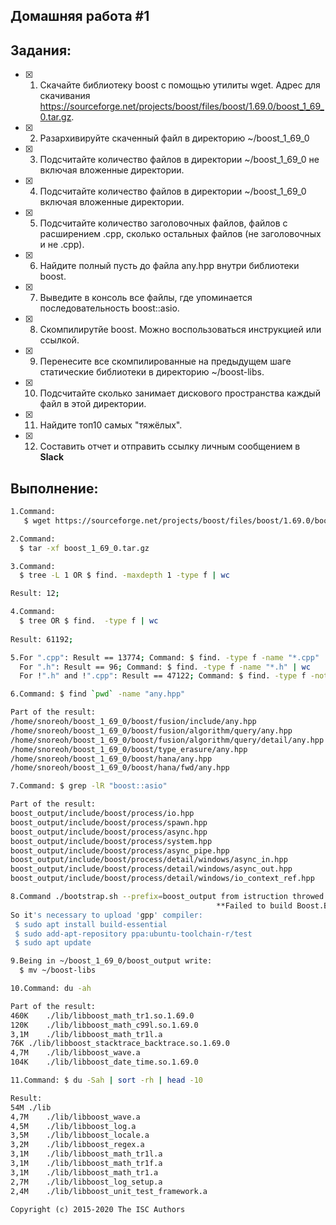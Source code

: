 ## Домашняя работа #1

## Задания:

- [x] 1. Скачайте библиотеку boost с помощью утилиты wget. Адрес для скачивания https://sourceforge.net/projects/boost/files/boost/1.69.0/boost_1_69_0.tar.gz.
- [x] 2. Разархивируйте скаченный файл в директорию ~/boost_1_69_0
- [x] 3. Подсчитайте количество файлов в директории ~/boost_1_69_0 не включая вложенные директории.
- [x] 4. Подсчитайте количество файлов в директории ~/boost_1_69_0 включая вложенные директории.
- [x] 5. Подсчитайте количество заголовочных файлов, файлов с расширением .cpp, сколько остальных файлов (не заголовочных и не .cpp).
- [x] 6. Найдите полный пусть до файла any.hpp внутри библиотеки boost.
- [x] 7. Выведите в консоль все файлы, где упоминается последовательность boost::asio.
- [x] 8. Скомпилирутйе boost. Можно воспользоваться инструкцией или ссылкой.
- [x] 9. Перенесите все скомпилированные на предыдущем шаге статические библиотеки в директорию ~/boost-libs.
- [x] 10. Подсчитайте сколько занимает дискового пространства каждый файл в этой директории.
- [x] 11. Найдите топ10 самых "тяжёлых".
- [x] 12. Составить отчет и отправить ссылку личным сообщением в **Slack**


## Выполнение:
```bash
1.Command:
   $ wget https://sourceforge.net/projects/boost/files/boost/1.69.0/boost_1_69_0.tar.gz
```
```sh
2.Command:
  $ tar -xf boost_1_69_0.tar.gz
```

```sh
3.Command:
  $ tree -L 1 OR $ find. -maxdepth 1 -type f | wc

Result: 12;
```
```sh
4.Command:
  $ tree OR $ find.  -type f | wc 
  
Result: 61192;
```

```sh
5.For ".cpp": Result == 13774; Command: $ find. -type f -name "*.cpp" | wc
  For ".h": Result == 96; Command: $ find. -type f -name "*.h" | wc
  For !".h" and !".cpp": Result == 47122; Command: $ find. -type f -not -name "*.cpp" -not -name "*.h" | wc
```
```sh
6.Command: $ find `pwd` -name "any.hpp"

Part of the result: 
/home/snoreoh/boost_1_69_0/boost/fusion/include/any.hpp
/home/snoreoh/boost_1_69_0/boost/fusion/algorithm/query/any.hpp
/home/snoreoh/boost_1_69_0/boost/fusion/algorithm/query/detail/any.hpp
/home/snoreoh/boost_1_69_0/boost/type_erasure/any.hpp
/home/snoreoh/boost_1_69_0/boost/hana/any.hpp
/home/snoreoh/boost_1_69_0/boost/hana/fwd/any.hpp
```
```sh
7.Command: $ grep -lR "boost::asio"

Part of the result:
boost_output/include/boost/process/io.hpp
boost_output/include/boost/process/spawn.hpp
boost_output/include/boost/process/async.hpp
boost_output/include/boost/process/system.hpp
boost_output/include/boost/process/async_pipe.hpp
boost_output/include/boost/process/detail/windows/async_in.hpp
boost_output/include/boost/process/detail/windows/async_out.hpp
boost_output/include/boost/process/detail/windows/io_context_ref.hpp
```
```sh
8.Command ./bootstrap.sh --prefix=boost_output from istruction throwed an error:
                                              **Failed to build Boost.Build engine**
So it's necessary to upload 'gpp' compiler:
 $ sudo apt install build-essential
 $ sudo add-apt-repository ppa:ubuntu-toolchain-r/test
 $ sudo apt update
```
```sh
9.Being in ~/boost_1_69_0/boost_output write:
  $ mv ~/boost-libs
```
```sh
10.Command: du -ah

Part of the result: 
460K	./lib/libboost_math_tr1.so.1.69.0
120K	./lib/libboost_math_c99l.so.1.69.0
3,1M	./lib/libboost_math_tr1l.a
76K	./lib/libboost_stacktrace_backtrace.so.1.69.0
4,7M	./lib/libboost_wave.a
104K	./lib/libboost_date_time.so.1.69.0
```
```sh
11.Command: $ du -Sah | sort -rh | head -10

Result:
54M	./lib
4,7M	./lib/libboost_wave.a
4,5M	./lib/libboost_log.a
3,5M	./lib/libboost_locale.a
3,2M	./lib/libboost_regex.a
3,1M	./lib/libboost_math_tr1l.a
3,1M	./lib/libboost_math_tr1f.a
3,1M	./lib/libboost_math_tr1.a
2,7M	./lib/libboost_log_setup.a
2,4M	./lib/libboost_unit_test_framework.a
```




  

 

  
 
 


```
Copyright (c) 2015-2020 The ISC Authors
```

